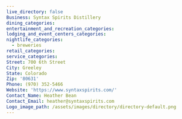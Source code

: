 ```yaml
---
live_directory: false
Business: Syntax Spirits Distillery
dining_categories:
entertainment_and_recreation_categories:
lodging_and_event_centers_categories:
nightlife_categories:
  - breweries
retail_categories:
service_categories:
Street: 700 6th Street
City: Greeley
State: Colorado
Zip: '80631'
Phone: (970) 352-5466
Website: 'https://www.syntaxspirits.com/'
Contact_Name: Heather Bean
Contact_Email: heather@syntaxspirits.com
Logo_image_path: /assets/images/directory/directory-default.png
---
```


